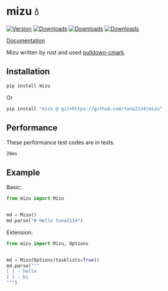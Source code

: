 # mizu 💧

[![Version](https://img.shields.io/pypi/v/mizu)](https://pypi.org/project/mizu/)
[![Downloads](https://pepy.tech/badge/mizu)](https://pepy.tech/project/mizu)
[![Downloads](https://pepy.tech/badge/mizu/month)](https://pepy.tech/project/mizu)
[![Downloads](https://pepy.tech/badge/mizu/week)](https://pepy.tech/project/mizu)

[Documentation](https://tuna2134.github.io/mizu)

Mizu written by rust and used [pulldown-cmark](https://github.com/raphlinus/pulldown-cmark).

## Installation

```sh
pip install mizu
```

Or

```sh
pip install "mizu @ git+https://github.com/tuna2134/mizu"
```

## Performance

These performance test codes are in tests.

`26ms`

## Example

Basic:

```py
from mizu import Mizu


md = Mizu()
md.parse("# Hello tuna2134")
```

Extension:

```py
from mizu import Mizu, Options


md = Mizu(Options(tasklists=True))
md.parse("""
[ ] - hello
[ ] - hi
""")
```
